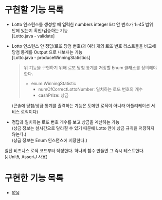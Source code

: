 # 구현할 기능 목록  
- Lotto 인스턴스를 생성할 때 입력한 numbers integer list 안 번호가 1~45 범위 안에 있는지 확인/검증하는 기능  
  [Lotto.java - validate]
- Lotto 인스턴스 안 정답(로또 당첨 번호)과 여러 개의 로또 번호 리스트들을 비교해 당첨 통계를 Output 으로 내보내는 기능  
  [Lotto.java - produceWinningStatistics]
  > 위 기능을 구현하기 위해 로또 당첨 통계를 저장할 Enum 클래스를 정의해야 한다.
  >  - enum WinningStatistic
  >    - numOfCorrectLottoNumber: 일치하는 로또 번호의 개수
  >    - cashPrize: 상금  

  (콘솔에 당첨/상금 통계를 출력하는 기능은 도메인 로직이 아니라 어플리케이션 서비스 로직이다)
- 정답과 일치하는 로또 번호 개수를 보고 상금을 계산하는 기능  
  (상금 정보는 실시간으로 달라질 수 있기 때문에 Lotto 안에 상금 규칙을 저장하지 않는다.)  
  (상금 정보는 Enum 인스턴스에 저장한다.)

일단 비즈니스 로직 코드부터 작성한다. 하나의 함수 만들면 그 즉시 테스트한다. (JUnit5, AssertJ 사용)

# 구현한 기능 목록
- 없음